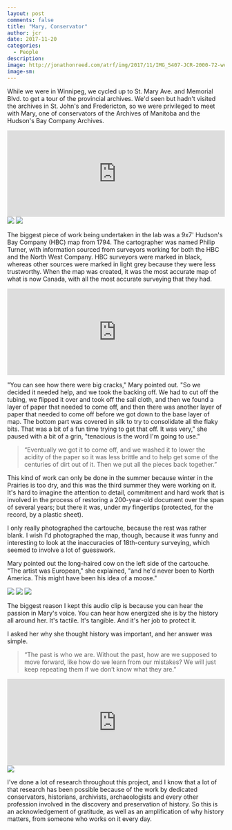 ```yaml
---
layout: post
comments: false
title: "Mary, Conservator"
author: jcr
date: 2017-11-20
categories:
  - People
description: 
image: http://jonathonreed.com/atrf/img/2017/11/IMG_5407-JCR-2000-72-web.jpg
image-sm:
---
```


While we were in Winnipeg, we cycled up to St. Mary Ave. and Memorial Blvd. to get a tour of the provincial archives. We'd seen but hadn't visited the archives in St. John's and Fredericton, so we were privileged to meet with Mary, one of conservators of the Archives of Manitoba and the Hudson's Bay Company Archives.

<iframe width="100%" height="200" scrolling="no" frameborder="no" src="https://w.soundcloud.com/player/?url=https%3A//api.soundcloud.com/tracks/359111132&amp;color=%23ff5500&amp;auto_play=false&amp;hide_related=false&amp;show_comments=true&amp;show_user=true&amp;show_reposts=false&amp;show_teaser=true&amp;visual=true"></iframe>

<img src="http://jonathonreed.com/atrf/img/2017/11/IMG_5407-JCR-2000-72-web.jpg">

<img src="http://jonathonreed.com/atrf/img/2017/11/IMG_5414-JCR-2000-72-web.jpg">

The biggest piece of work being undertaken in the lab was a 9x7&#39; Hudson's Bay Company (HBC) map from 1794. The cartographer was named Philip Turner, with information sourced from surveyors working for both the HBC and the North West Company. HBC surveyors were marked in black, whereas other sources were marked in light grey because they were less trustworthy. When the map was created, it was the most accurate map of what is now Canada, with all the most accurate surveying that they had.

<iframe width="100%" height="200" scrolling="no" frameborder="no" src="https://w.soundcloud.com/player/?url=https%3A//api.soundcloud.com/tracks/359111102&amp;color=%23ff5500&amp;auto_play=false&amp;hide_related=false&amp;show_comments=true&amp;show_user=true&amp;show_reposts=false&amp;show_teaser=true&amp;visual=true"></iframe>

"You can see how there were big cracks," Mary pointed out. "So we decided it needed help, and we took the backing off. We had to cut off the tubing, we flipped it over and took off the sail cloth, and then we found a layer of paper that needed to come off, and then there was another layer of paper that needed to come off before we got down to the base layer of map. The bottom part was covered in silk to try to consolidate all the flaky bits. That was a bit of a fun time trying to get that off. It was very," she paused with a bit of a grin, "tenacious is the word I'm going to use."

<blockquote>&ldquo;Eventually we got it to come off, and we washed it to lower the acidity of the paper so it was less brittle and to help get some of the centuries of dirt out of it. Then we put all the pieces back together.&rdquo;</blockquote>

This kind of work can only be done in the summer because winter in the Prairies is too dry, and this was the third summer they were working on it. It's hard to imagine the attention to detail, commitment and hard work that is involved in the process of restoring a 200-year-old document over the span of several years; but there it was, under my fingertips (protected, for the record, by a plastic sheet).

I only really photographed the cartouche, because the rest was rather blank. I wish I'd photographed the map, though, because it was funny and interesting to look at the inaccuracies of 18th-century surveying, which seemed to involve a lot of guesswork.

Mary pointed out the long-haired cow on the left side of the cartouche. "The artist was European," she explained, "and he'd never been to North America. This might have been his idea of a moose."

<img src="http://jonathonreed.com/atrf/img/2017/11/IMG_5369-JCR-2000-72-web.jpg">

<img src="http://jonathonreed.com/atrf/img/2017/11/IMG_5366-JCR-2000-72-web.jpg">

<img src="http://jonathonreed.com/atrf/img/2017/11/IMG_5370-JCR-2000-72-web.jpg">

The biggest reason I kept this audio clip is because you can hear the passion in Mary's voice. You can hear how energized she is by the history all around her. It's tactile. It's tangible. And it's her job to protect it. 

I asked her why she thought history was important, and her answer was simple.

<blockquote>&ldquo;The past is who we are. Without the past, how are we supposed to move forward, like how do we learn from our mistakes? We will just keep repeating them if we don&rsquo;t know what they are.&rdquo;</blockquote>

<iframe width="100%" height="200" scrolling="no" frameborder="no" src="https://w.soundcloud.com/player/?url=https%3A//api.soundcloud.com/tracks/359111072&amp;color=%23ff5500&amp;auto_play=false&amp;hide_related=false&amp;show_comments=true&amp;show_user=true&amp;show_reposts=false&amp;show_teaser=true&amp;visual=true"></iframe>

<img src="http://jonathonreed.com/atrf/img/2017/11/IMG_5390-JCR-2000-72-web.jpg">

I've done a lot of research throughout this project, and I know that a lot of that research has been possible because of the work by dedicated conservators, historians, archivists, archaeologists and every other profession involved in the discovery and preservation of history. So this is an acknowledgement of gratitude, as well as an amplification of why history matters, from someone who works on it every day.